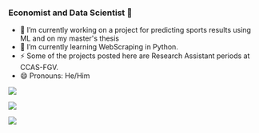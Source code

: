### Economist and Data Scientist 👋

- 🔭 I’m currently working on a project for predicting sports results using ML and on my master's thesis
- 🌱 I’m currently learning WebScraping in Python.
- ⚡ Some of the projects posted here are Research Assistant periods at CCAS-FGV.
- 😄 Pronouns: He/Him


<!--
**NevesEwerton/NevesEwerton** is a ✨ _special_ ✨ repository because its `README.md` (this file) appears on your GitHub profile.

Here are some ideas to get you started:

- 🔭 I’m currently working on ...
- 🌱 I’m currently learning ...
- 👯 I’m looking to collaborate on ...
- 🤔 I’m looking for help with ...
- 💬 Ask me about ...
- 📫 How to reach me: ...
- 😄 Pronouns: ...
- ⚡ Fun fact: ...
- 📫 How to reach me **ewerton.cardoso@gmail.br**
-->




<div>
<a href="https://www.linkedin.com/in/ewerton-neves-6bb12996/" target="_blank"><img align="center" src="https://img.shields.io/badge/LinkedIn-0077B5?style=for-the-badge&logo=linkedin&logoColor=white" target = "blanck"></a>

  <a href="mailto:ewerton.cardoso@gmail.com" target="_blank"><img align="center" src="https://img.shields.io/badge/Gmail-D14836?style=for-the-badge&logo=gmail&logoColor=white" target = "blanck"></a>

  <a href="https://www.instagram.com/neves.ewerton/" target="_blank"><img align="center" src="https://img.shields.io/badge/Instagram-E4405F?style=for-the-badge&logo=instagram&logoColor=white" target = "blanck"></a>

</div>
  

